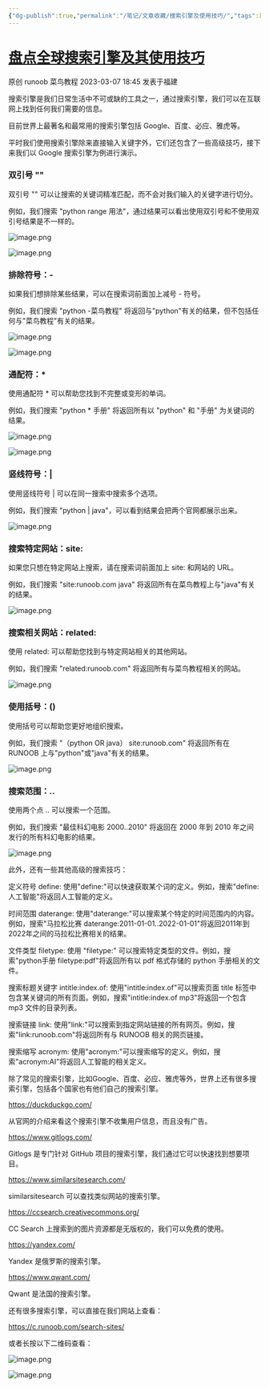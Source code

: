 ```yaml
---
{"dg-publish":true,"permalink":"/笔记/文章收藏/搜索引擎及使用技巧/","tags":["搜索 搜索引擎 技巧 资源"],"noteIcon":"","created":"","updated":""}
---
```



# [盘点全球搜索引擎及其使用技巧](https://mp.weixin.qq.com/s/psyZAB4XWyAU8MBtp4_g4A)

原创 runoob 菜鸟教程 2023-03-07 18:45 发表于福建

搜索引擎是我们日常生活中不可或缺的工具之一，通过搜索引擎，我们可以在互联网上找到任何我们需要的信息。

目前世界上最著名和最常用的搜索引擎包括 Google、百度、必应、雅虎等。

平时我们使用搜索引擎除来直接输入关键字外，它们还包含了一些高级技巧，接下来我们以 Google 搜索引擎为例进行演示。

### 双引号 ""

双引号 "" 可以让搜索的关键词精准匹配，而不会对我们输入的关键字进行切分。

例如，我们搜索 "python range 用法"，通过结果可以看出使用双引号和不使用双引号结果是不一样的。

![image.png](https://cdn.jsdelivr.net/gh/dxfeiyun/saveim@main/img/202308022003916.png)

![image.png](https://cdn.jsdelivr.net/gh/dxfeiyun/saveim@main/img/202308022003243.png)

### 排除符号：-

如果我们想排除某些结果，可以在搜索词前面加上减号 - 符号。

例如，我们搜索 "python -菜鸟教程" 将返回与"python"有关的结果，但不包括任何与"菜鸟教程"有关的结果。

![image.png](https://cdn.jsdelivr.net/gh/dxfeiyun/saveim@main/img/202308022003079.png)

![image.png](https://cdn.jsdelivr.net/gh/dxfeiyun/saveim@main/img/202308022003427.png)

### 通配符：*

使用通配符 * 可以帮助您找到不完整或变形的单词。

例如，我们搜索 "python * 手册" 将返回所有以 "python" 和 "手册" 为关键词的结果。

![image.png](https://cdn.jsdelivr.net/gh/dxfeiyun/saveim@main/img/202308022004746.png)

![image.png](https://cdn.jsdelivr.net/gh/dxfeiyun/saveim@main/img/202308022004837.png)

### 竖线符号：|

使用竖线符号 | 可以在同一搜索中搜索多个选项。

例如，我们搜索 "python | java"，可以看到结果会把两个官网都展示出来。

![image.png](https://cdn.jsdelivr.net/gh/dxfeiyun/saveim@main/img/202308022004682.png)

### 搜索特定网站：site:

如果您只想在特定网站上搜索，请在搜索词前面加上 site: 和网站的 URL。

例如，我们搜索 "site:runoob.com java" 将返回所有在菜鸟教程上与"java"有关的结果。

![image.png](https://cdn.jsdelivr.net/gh/dxfeiyun/saveim@main/img/202308022004351.png)

### 搜索相关网站：related:

使用 related: 可以帮助您找到与特定网站相关的其他网站。

例如，我们搜索 "related:runoob.com" 将返回所有与菜鸟教程相关的网站。

![image.png](https://cdn.jsdelivr.net/gh/dxfeiyun/saveim@main/img/202308022004436.png)

### 使用括号：()

使用括号可以帮助您更好地组织搜索。

例如，我们搜索 "（python OR java） site:runoob.com" 将返回所有在 RUNOOB 上与"python"或"java"有关的结果。

![image.png](https://cdn.jsdelivr.net/gh/dxfeiyun/saveim@main/img/202308022004953.png)

### 搜索范围：..

使用两个点 .. 可以搜索一个范围。

例如，我们搜索 "最佳科幻电影 2000..2010" 将返回在 2000 年到 2010 年之间发行的所有科幻电影的结果。

![image.png](https://cdn.jsdelivr.net/gh/dxfeiyun/saveim@main/img/202308022004932.png)

此外，还有一些其他高级的搜索技巧：

定义符号 define: 使用"define:"可以快速获取某个词的定义。例如，搜索"define:人工智能"将返回人工智能的定义。

时间范围 daterange: 使用"daterange:"可以搜索某个特定的时间范围内的内容。例如，搜索"马拉松比赛 daterange:2011-01-01..2022-01-01"将返回2011年到2022年之间的马拉松比赛相关的结果。

文件类型 filetype: 使用 "filetype:" 可以搜索特定类型的文件。例如，搜索"python手册 filetype:pdf"将返回所有以 pdf 格式存储的 python 手册相关的文件。

搜索标题关键字 intitle:index.of: 使用"intitle:index.of"可以搜索页面 title 标签中包含某关键词的所有页面。例如，搜索"intitle:index.of mp3"将返回一个包含 mp3 文件的目录列表。

搜索链接 link: 使用"link:"可以搜索到指定网站链接的所有网页。例如，搜索"link:runoob.com"将返回所有与 RUNOOB 相关的网页链接。

搜索缩写 acronym: 使用"acronym:"可以搜索缩写的定义。例如，搜索"acronym:AI"将返回人工智能的相关定义。

除了常见的搜索引擎，比如Google、百度、必应、雅虎等外，世界上还有很多搜索引擎，包括各个国家也有他们自己的搜索引擎。

https://duckduckgo.com/

从官网的介绍来看这个搜索引擎不收集用户信息，而且没有广告。

https://www.gitlogs.com/  

Gitlogs 是专门针对 GitHub 项目的搜索引擎，我们通过它可以快速找到想要项目。  

https://www.similarsitesearch.com/

similarsitesearch 可以查找类似网站的搜索引擎。

https://ccsearch.creativecommons.org/

CC Search 上搜索到的图片资源都是无版权的，我们可以免费的使用。

https://yandex.com/

Yandex 是俄罗斯的搜索引擎。

https://www.qwant.com/

Qwant 是法国的搜索引擎。

还有很多搜索引擎，可以直接在我们网站上查看：  

https://c.runoob.com/search-sites/

或者长按以下二维码查看：

![image.png](https://cdn.jsdelivr.net/gh/dxfeiyun/saveim@main/img/202308022005875.png)

![image.png](https://cdn.jsdelivr.net/gh/dxfeiyun/saveim@main/img/202308022005548.png)

